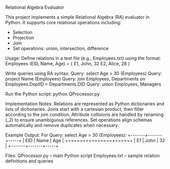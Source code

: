 Relational Algebra Evaluator

This project implements a simple Relational Algebra (RA) evaluator in Python. It supports core relational operations including:
- Selection 
- Projection 
- Join
- Set operations: union, intersection, difference

Usage:
Define relations in a text file (e.g., Employees.txt) using the format:
Employees (EID, Name, Age) = {
  E1, John, 32
  E2, Alice, 28
}

Write queries using RA syntax:
Query: select Age > 30 (Employees)
Query: project Name (Employees)
Query: join Employees, Departments on Employees.DeptID = Departments.DID
Query: union Employees, Managers

Run the Python script:
python QProcessor.py

Implementation Notes:
Relations are represented as Python dictionaries and lists of dictionaries.
Joins start with a cartesian product, then filter according to the join condition.
Attribute collisions are handled by renaming (_2) to ensure unambiguous references.
Set operations align schemas automatically and remove duplicates when necessary.

Example Output:
For Query: select Age > 30 (Employees):
+-------+-------+-----+
| EID   | Name  | Age |
+=======+=======+=====+
| E1    | John  | 32  |
+-------+-------+-----+

Files:
QProcessor.py – main Python script
Employees.txt – sample relation definitions and queries
